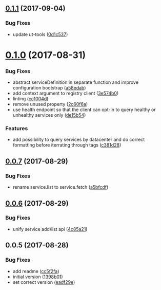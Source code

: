 <a name="0.1.1"></a>
## [0.1.1](https://github.com/softwaregroup-bg/ut-port-registry/compare/v0.1.0...v0.1.1) (2017-09-04)


### Bug Fixes

* update ut-tools ([0d1c537](https://github.com/softwaregroup-bg/ut-port-registry/commit/0d1c537))



<a name="0.1.0"></a>
# [0.1.0](https://github.com/softwaregroup-bg/ut-port-registry/compare/v0.0.7...v0.1.0) (2017-08-31)


### Bug Fixes

* abstract serviceDefinition in separate function and improve configuration bootstrap ([a58edab](https://github.com/softwaregroup-bg/ut-port-registry/commit/a58edab))
* add context argument to registry client ([3e574b0](https://github.com/softwaregroup-bg/ut-port-registry/commit/3e574b0))
* linting ([cc1004d](https://github.com/softwaregroup-bg/ut-port-registry/commit/cc1004d))
* remove unused property ([2c60f6a](https://github.com/softwaregroup-bg/ut-port-registry/commit/2c60f6a))
* use health endpoint so that the client can opt-in to query healthy or unhealthy services only ([de15b54](https://github.com/softwaregroup-bg/ut-port-registry/commit/de15b54))


### Features

* add possibility to query services by datacenter and do correct formatting before iterrating through tags ([c381d28](https://github.com/softwaregroup-bg/ut-port-registry/commit/c381d28))



<a name="0.0.7"></a>
## [0.0.7](https://github.com/softwaregroup-bg/ut-port-registry/compare/v0.0.6...v0.0.7) (2017-08-29)


### Bug Fixes

* rename service.list to service.fetch ([a5bfcdf](https://github.com/softwaregroup-bg/ut-port-registry/commit/a5bfcdf))



<a name="0.0.6"></a>
## [0.0.6](https://github.com/softwaregroup-bg/ut-port-registry/compare/v0.0.5...v0.0.6) (2017-08-29)


### Bug Fixes

* unify service add/list api ([4c85a21](https://github.com/softwaregroup-bg/ut-port-registry/commit/4c85a21))



<a name="0.0.5"></a>
## 0.0.5 (2017-08-28)


### Bug Fixes

* add readme ([cc5f2fa](https://github.com/softwaregroup-bg/ut-port-registry/commit/cc5f2fa))
* initial version ([1398b01](https://github.com/softwaregroup-bg/ut-port-registry/commit/1398b01))
* set correct version ([eadf29e](https://github.com/softwaregroup-bg/ut-port-registry/commit/eadf29e))




